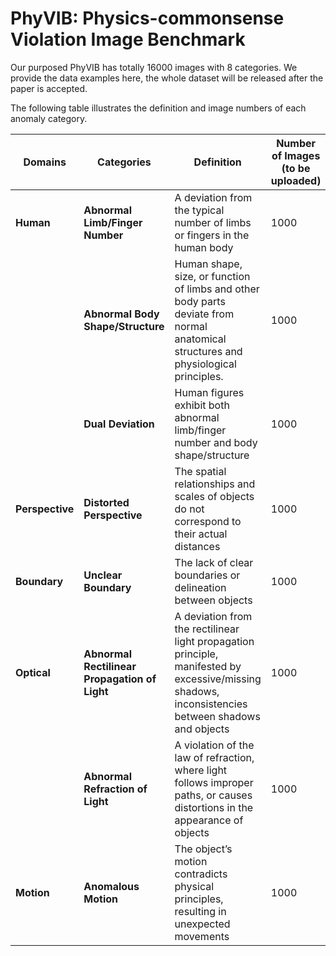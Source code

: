# PhyVIB: Physics-commonsense Violation Image Benchmark

Our purposed PhyVIB has totally 16000 images with 8 categories. We provide the data examples here, the whole dataset will be released after the paper is accepted.

The following table illustrates the definition and image numbers of each anomaly category.

| **Domains**         | **Categories**                             | **Definition**                                                                                                                                                                                       | **Number of Images (to be uploaded)** |
|------------------------|------------------------------------------------|------------------------------------------------------------------------------------------------------------------------------------------------------------------------------------------------------|---------------------------------------|
| **Human**    | **Abnormal Limb/Finger Number**                       | A deviation from the typical number of limbs or fingers in the human body                                                  | 1000                                  |
|                        | **Abnormal Body Shape/Structure**              | Human shape, size, or function of limbs and other body parts deviate from normal anatomical structures and physiological principles.                | 1000                                  |
|                        | **Dual Deviation**                             | Human figures exhibit both abnormal limb/finger number and body shape/structure                                                  | 1000                                  |
| **Perspective** |                  **Distorted Perspective**                       | The spatial relationships and scales of objects do not correspond to their actual distances | 1000                                  |
| **Boundary** |                     **Unclear Boundary**                           | The lack of clear boundaries or delineation between objects                    | 1000                                  |
| **Optical**  | **Abnormal Rectilinear Propagation of Light**  | A deviation from the rectilinear light propagation principle, manifested by excessive/missing shadows, inconsistencies between shadows and objects | 1000                                  |
|                        | **Abnormal Refraction of Light**               | A violation of the law of refraction, where light follows improper paths, or causes distortions in the appearance of objects                                            | 1000                                  |
| **Motion**   |                **Anomalous Motion**                                | The object’s motion contradicts physical principles, resulting in unexpected movements | 1000                                  |

